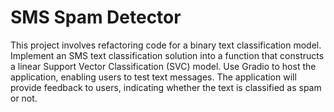 # SMS Spam Detector
This project involves refactoring code for a binary text classification model. Implement an SMS text classification solution into a function that constructs a linear Support Vector Classification (SVC) model. Use Gradio to host the application, enabling users to test text messages. The application will provide feedback to users, indicating whether the text is classified as spam or not.
